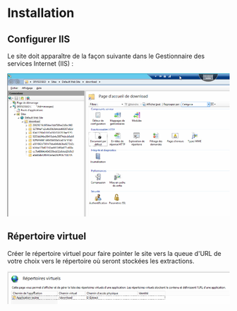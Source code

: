 # Installation

## Configurer IIS

Le site doit apparaître de la façon suivante dans le Gestionnaire des services Internet \(IIS\) :

![](/assets/Extractor_IIS_config.png)

## Répertoire virtuel

Créer le répertoire virtuel pour faire pointer le site vers la queue d'URL de votre choix vers le répertoire où seront stockées les extractions.

![](/assets/Extractor_IIS_virtual_folder.PNG)

